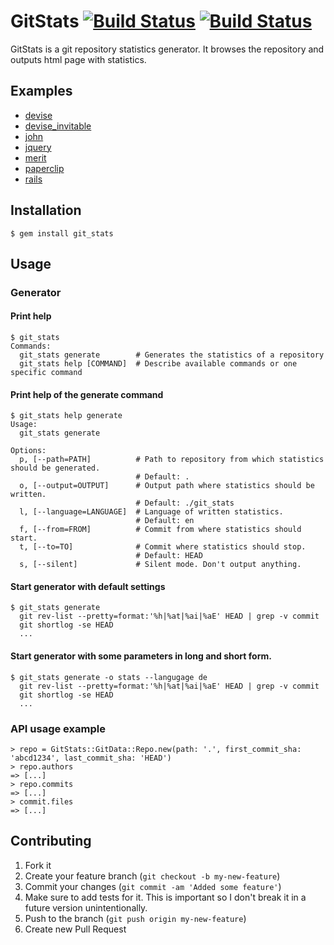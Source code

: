 # GitStats [![Build Status](https://secure.travis-ci.org/tomgi/git_stats.png)](https://secure.travis-ci.org/tomgi/git_stats) [![Build Status](https://codeclimate.com/badge.png)](https://codeclimate.com/github/tomgi/git_stats)

GitStats is a git repository statistics generator.
It browses the repository and outputs html page with statistics.

## Examples
* [devise](http://tomgi.github.com/git_stats/examples/devise/index.html)
* [devise_invitable](http://tomgi.github.com/git_stats/examples/devise_invitable/index.html)
* [john](http://tomgi.github.com/git_stats/examples/john/index.html)
* [jquery](http://tomgi.github.com/git_stats/examples/jquery/index.html)
* [merit](http://tomgi.github.com/git_stats/examples/merit/index.html)
* [paperclip](http://tomgi.github.com/git_stats/examples/paperclip/index.html)
* [rails](http://tomgi.github.com/git_stats/examples/rails/index.html)

## Installation

    $ gem install git_stats

## Usage

### Generator

#### Print help

    $ git_stats
    Commands:
      git_stats generate        # Generates the statistics of a repository
      git_stats help [COMMAND]  # Describe available commands or one specific command

#### Print help of the generate command

    $ git_stats help generate
    Usage:
      git_stats generate

    Options:
      p, [--path=PATH]          # Path to repository from which statistics should be generated.
                                # Default: .
      o, [--output=OUTPUT]      # Output path where statistics should be written.
                                # Default: ./git_stats
      l, [--language=LANGUAGE]  # Language of written statistics.
                                # Default: en
      f, [--from=FROM]          # Commit from where statistics should start.
      t, [--to=TO]              # Commit where statistics should stop.
                                # Default: HEAD
      s, [--silent]             # Silent mode. Don't output anything.

#### Start generator with default settings

    $ git_stats generate
      git rev-list --pretty=format:'%h|%at|%ai|%aE' HEAD | grep -v commit
      git shortlog -se HEAD
      ...

#### Start generator with some parameters in long and short form.

    $ git_stats generate -o stats --langugage de
      git rev-list --pretty=format:'%h|%at|%ai|%aE' HEAD | grep -v commit
      git shortlog -se HEAD
      ...

### API usage example

    > repo = GitStats::GitData::Repo.new(path: '.', first_commit_sha: 'abcd1234', last_commit_sha: 'HEAD')
    > repo.authors
    => [...]
    > repo.commits
    => [...]
    > commit.files
    => [...]


## Contributing

1. Fork it
2. Create your feature branch (`git checkout -b my-new-feature`)
3. Commit your changes (`git commit -am 'Added some feature'`)
4. Make sure to add tests for it. This is important so I don't break it in a future version unintentionally.
5. Push to the branch (`git push origin my-new-feature`)
6. Create new Pull Request

